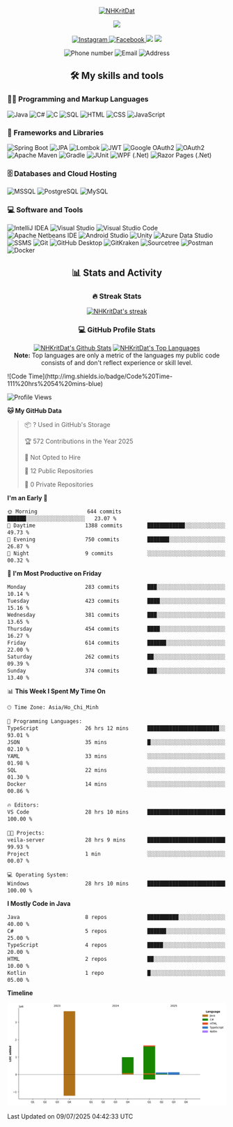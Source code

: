 <p align="center">
  <a href="https://github.com/NHKritDat">
    <img src="https://readme-typing-svg.demolab.com?font=Poppins&weight=800&size=30&duration=2000&pause=2000&color=8054B3&center=true&vCenter=true&width=435&lines=%7C+NHKritDat+%7C;" alt="NHKritDat"/>
  </a>
</p>
<p align="center">
  <a href="https://github.com/NHKritDat">
    <img src="https://readme-typing-svg.herokuapp.com?font=Arial&weight=800&duration=2000&pause=2000&color=8054B3&center=true&vCenter=true&width=435&lines=Web+backend+developer;Try+new+things+and+make+its+perfect"/>
  </a>
</p>
<p align="center">
  <p align="center">
    <a href="https://www.instagram.com/dat01102003">
      <img alt="Instagram" src="https://img.shields.io/badge/dat01102003-E4405F?style=for-the-badge&logo=instagram&logoColor=white">
    </a>
    <a href="https://www.facebook.com/NHKritDat">
      <img alt="Facebook" src="https://img.shields.io/badge/Dat Hoang-005FED?style=for-the-badge&logo=facebook&logoColor=white">
    </a>
    <img src="https://custom-icon-badges.demolab.com/github/stars/NHKritDat?color=c79600&style=for-the-badge&labelColor=e1ad0e&logo=star"/>
    <img src="https://custom-icon-badges.demolab.com/github/followers/NHKritDat?color=236ad3&labelColor=1155ba&style=for-the-badge&logo=person-add&label=Follow&logoColor=white"/>
  </p>
  <p align="center">
    <img src="https://custom-icon-badges.demolab.com/badge/-0966--548--257-orange?style=for-the-badge&logo=phone&logoColor=white" alt="Phone number"/>
    <img src="https://custom-icon-badges.demolab.com/badge/datnh.krit@gmail.com-red?style=for-the-badge&logo=mention&logoColor=white" alt="Email"/>
    <img src="https://custom-icon-badges.demolab.com/badge/Binh%20Duong-Viet%20Nam-purple?style=for-the-badge&logo=location&logoColor=white" alt="Address"/>
  </p>
</p>

<h2 align="center">🛠️ My skills and tools</h2>
<p >
    <h3 >👨‍💻 Programming and Markup Languages</h3>
    <p  width="800px">
      <img alt="Java" src="https://custom-icon-badges.demolab.com/badge/Java-007396.svg?logo=java&logoColor=white&style=for-the-badge">
      <img alt="C#" src="https://custom-icon-badges.demolab.com/badge/C%23-68217A.svg?logo=cs2&logoColor=white&style=for-the-badge">
      <img alt="C" src="https://custom-icon-badges.demolab.com/badge/C-03599C.svg?logo=c-in-hexagon&logoColor=white&style=for-the-badge">
      <img alt="SQL" src="https://custom-icon-badges.demolab.com/badge/SQL-025E8C.svg?logo=database&logoColor=white&style=for-the-badge">
      <img alt="HTML" src="https://img.shields.io/badge/HTML-E34F26.svg?logo=html5&logoColor=white&style=for-the-badge">
      <img alt="CSS" src="https://img.shields.io/badge/CSS-1572B6.svg?logo=css3&logoColor=white&style=for-the-badge">
      <img alt="JavaScript" src="https://img.shields.io/badge/JavaScript-F7DF1E.svg?logo=javascript&logoColor=black&style=for-the-badge">
    </p>
    <h3 >🧰 Frameworks and Libraries</h3>
    <p>
      <img alt="Spring Boot" src="https://img.shields.io/badge/spring_boot-%236DB33F?&logo=springboot&logoColor=fafafa&style=for-the-badge">
      <img alt="JPA" src="https://img.shields.io/badge/JPA-59666C?logo=hibernate&logoColor=white&style=for-the-badge">
      <img alt="Lombok" src="https://img.shields.io/badge/Lombok-red?logo=lombok&logoColor=white&style=for-the-badge">
      <img alt="JWT" src="https://img.shields.io/badge/JWT-000000?logo=jsonwebtokens&logoColor=white&style=for-the-badge">
      <img alt="Google OAuth2" src="https://img.shields.io/badge/Google%20OAuth2-4285F4?logo=google&logoColor=white&style=for-the-badge">
      <img alt="OAuth2" src="https://img.shields.io/badge/OAuth2-3C3C3D?logo=oauth&logoColor=white&style=for-the-badge">
      <img alt="Apache Maven" src="https://img.shields.io/badge/apache_maven-C71A36?&logo=apachemaven&logoColor=white&style=for-the-badge">
      <img alt="Gradle" src="https://img.shields.io/badge/Gradle-02303A?&logo=gradle&logoColor=white&style=for-the-badge">
      <img alt="JUnit" src="https://custom-icon-badges.demolab.com/badge/JUnit-25A162.svg?logo=check-circle&logoColor=white&style=for-the-badge">
      <img alt="WPF (.Net)" src="https://img.shields.io/badge/WPF-5C2D91?logo=.net&logoColor=white&style=for-the-badge">
      <img alt="Razor Pages (.Net)" src="https://img.shields.io/badge/Razor%20Pages-512BD4?logo=.net&logoColor=white&style=for-the-badge">
    </p>
    <h3 >🗄️ Databases and Cloud Hosting</h3>
    <p >
      <img alt="MSSQL" src="https://img.shields.io/badge/MSSQL-CC2927.svg?logo=microsoft-sql-server&logoColor=white&style=for-the-badge">
      <img alt="PostgreSQL" src="https://img.shields.io/badge/PostgreSQL-316192.svg?logo=postgresql&logoColor=white&style=for-the-badge">
      <img alt="MySQL" src="https://img.shields.io/badge/mysql-4479A1?logo=mysql&logoColor=white&style=for-the-badge">
    </p>
    <h3 >💻 Software and Tools</h3>
    <p >
      <img alt="IntelliJ IDEA" src="https://img.shields.io/badge/IntelliJ%20IDEA-000000?logo=intellijidea&logoColor=white&style=for-the-badge">
      <img alt="Visual Studio" src="https://img.shields.io/badge/Visual_Studio-5C2D91.svg?logo=visual-studio&logoColor=white&style=for-the-badge">
      <img alt="Visual Studio Code" src="https://img.shields.io/badge/Visual%20Studio%20Code-0078d7.svg?logo=visual-studio-code&logoColor=white&style=for-the-badge">
      <img alt="Apache Netbeans IDE" src="https://img.shields.io/badge/apache_netbeans_ide-1B6AC6?&logo=apachenetbeanside&logoColor=white&style=for-the-badge">
      <img alt="Android Studio" src="https://img.shields.io/badge/Android%20Studio-3DDC84?&logo=androidstudio&logoColor=white&style=for-the-badge">
      <img alt="Unity" src="https://img.shields.io/badge/unity-000000?&logo=unity&logoColor=white&style=for-the-badge">
      <img alt="Azure Data Studio" src="https://img.shields.io/badge/Azure%20Data%20Studio-0078D4?&logo=azure-data-studio&logoColor=white&style=for-the-badge">
      <img alt="SSMS" src="https://img.shields.io/badge/SQL%20Server%20Management%20Studio-CC2927?&logo=microsoftsqlserver&logoColor=white&style=for-the-badge">
      <img alt="Git" src="https://img.shields.io/badge/Git-F05033.svg?logo=git&logoColor=white&style=for-the-badge">
      <img alt="GitHub Desktop" src="https://img.shields.io/badge/GitHub%20Desktop-8034A9.svg?logo=github&logoColor=white&style=for-the-badge">
      <img alt="GitKraken" src="https://img.shields.io/badge/GitKraken-179287?&logo=gitkraken&logoColor=white&style=for-the-badge">
      <img alt="Sourcetree" src="https://img.shields.io/badge/Sourcetree-0052CC.svg?logo=sourcetree&logoColor=white&style=for-the-badge">
      <img alt="Postman" src="https://img.shields.io/badge/Postman-FF6C37?logo=postman&logoColor=white&style=for-the-badge">
      <img alt="Docker" src="https://img.shields.io/badge/Docker-2496ED.svg?logo=docker&logoColor=white&style=for-the-badge">
    </p>
</p>

<h2 align="center">📊 Stats and Activity</h2>
<h3 align="center">🔥 Streak Stats</h3>
  <p align="center">
    <a href="https://github.com/NHKritDat/github-readme-streak-stats">
      <img title="🔥 Get streak stats for your profile at git.io/streak-stats" alt="NHKritDat's streak" src="https://github-readme-streak-stats-9m8ugfa77-denvercoder1.vercel.app/?user=NHKritDat&theme=monokai-metallian&hide_border=true"/>
    </a>
  </p>
  <h3 align="center">💻 GitHub Profile Stats</h3>
  <p align="center">
    <a href="https://github.com/NHKritDat/github-readme-stats"><img alt="NHKritDat's Github Stats" src="https://denvercoder1-github-readme-stats.vercel.app/api/?username=NHKritDat&show_icons=true&include_all_commits=true&count_private=true&theme=react&hide_border=true&bg_color=1F222E&title_color=F85D7F&icon_color=F8D866" height="192px"/></a>
  <a href="https://github.com/NHKritDat/github-readme-stats"><img alt="NHKritDat's Top Languages" src="https://denvercoder1-github-readme-stats.vercel.app/api/top-langs/?username=NHKritDat&langs_count=8&layout=compact&theme=react&hide_border=true&bg_color=1F222E&title_color=F85D7F&icon_color=F8D866&hide=Jupyter%20Notebook,Roff" height="192px"/></a>
    <br/><b>Note:</b> Top languages are only a metric of the languages my public code consists of and don't reflect experience or skill level.
  </p>  
<!--START_SECTION:waka-->
![Code Time](http://img.shields.io/badge/Code%20Time-111%20hrs%2054%20mins-blue)

![Profile Views](http://img.shields.io/badge/Profile%20Views-12-blue)

**🐱 My GitHub Data** 

> 📦 ? Used in GitHub's Storage 
 > 
> 🏆 572 Contributions in the Year 2025
 > 
> 🚫 Not Opted to Hire
 > 
> 📜 12 Public Repositories 
 > 
> 🔑 0 Private Repositories 
 > 
**I'm an Early 🐤** 

```text
🌞 Morning                644 commits         ██████░░░░░░░░░░░░░░░░░░░   23.07 % 
🌆 Daytime                1388 commits        ████████████░░░░░░░░░░░░░   49.73 % 
🌃 Evening                750 commits         ███████░░░░░░░░░░░░░░░░░░   26.87 % 
🌙 Night                  9 commits           ░░░░░░░░░░░░░░░░░░░░░░░░░   00.32 % 
```
📅 **I'm Most Productive on Friday** 

```text
Monday                   283 commits         ███░░░░░░░░░░░░░░░░░░░░░░   10.14 % 
Tuesday                  423 commits         ████░░░░░░░░░░░░░░░░░░░░░   15.16 % 
Wednesday                381 commits         ███░░░░░░░░░░░░░░░░░░░░░░   13.65 % 
Thursday                 454 commits         ████░░░░░░░░░░░░░░░░░░░░░   16.27 % 
Friday                   614 commits         ██████░░░░░░░░░░░░░░░░░░░   22.00 % 
Saturday                 262 commits         ██░░░░░░░░░░░░░░░░░░░░░░░   09.39 % 
Sunday                   374 commits         ███░░░░░░░░░░░░░░░░░░░░░░   13.40 % 
```


📊 **This Week I Spent My Time On** 

```text
🕑︎ Time Zone: Asia/Ho_Chi_Minh

💬 Programming Languages: 
TypeScript               26 hrs 12 mins      ███████████████████████░░   93.01 % 
JSON                     35 mins             █░░░░░░░░░░░░░░░░░░░░░░░░   02.10 % 
YAML                     33 mins             ░░░░░░░░░░░░░░░░░░░░░░░░░   01.98 % 
SQL                      22 mins             ░░░░░░░░░░░░░░░░░░░░░░░░░   01.30 % 
Docker                   14 mins             ░░░░░░░░░░░░░░░░░░░░░░░░░   00.86 % 

🔥 Editors: 
VS Code                  28 hrs 10 mins      █████████████████████████   100.00 % 

🐱‍💻 Projects: 
veila-server             28 hrs 9 mins       █████████████████████████   99.93 % 
Project                  1 min               ░░░░░░░░░░░░░░░░░░░░░░░░░   00.07 % 

💻 Operating System: 
Windows                  28 hrs 10 mins      █████████████████████████   100.00 % 
```

**I Mostly Code in Java** 

```text
Java                     8 repos             ██████████░░░░░░░░░░░░░░░   40.00 % 
C#                       5 repos             ██████░░░░░░░░░░░░░░░░░░░   25.00 % 
TypeScript               4 repos             █████░░░░░░░░░░░░░░░░░░░░   20.00 % 
HTML                     2 repos             ██░░░░░░░░░░░░░░░░░░░░░░░   10.00 % 
Kotlin                   1 repo              █░░░░░░░░░░░░░░░░░░░░░░░░   05.00 % 
```



**Timeline**

![Lines of Code chart](https://raw.githubusercontent.com/NHKritDat/NHKritDat/main/assets/bar_graph.png)


 Last Updated on 09/07/2025 04:42:33 UTC
<!--END_SECTION:waka-->


  
